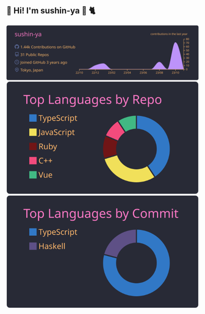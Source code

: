 ## 👋 Hi! I'm sushin-ya :sushi: :cat2:

[![](https://raw.githubusercontent.com/sushin-ya/sushin-ya/master/profile-summary-card-output/dracula/0-profile-details.svg)](https://github.com/vn7n24fzkq/github-profile-summary-cards)
[![](https://raw.githubusercontent.com/sushin-ya/sushin-ya/master/profile-summary-card-output/dracula/1-repos-per-language.svg)](https://github.com/vn7n24fzkq/github-profile-summary-cards)
[![](https://raw.githubusercontent.com/sushin-ya/sushin-ya/master/profile-summary-card-output/dracula/2-most-commit-language.svg)](https://github.com/vn7n24fzkq/github-profile-summary-cards)
